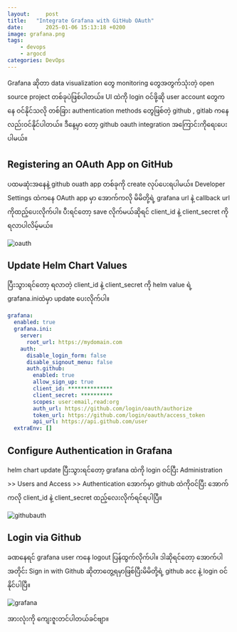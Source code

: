 ```yaml
---
layout:     post
title:   "Integrate Grafana with GitHub OAuth"
date:       2025-01-06 15:13:18 +0200
image: grafana.png
tags:
    - devops
    - argocd
categories: DevOps
---
```


<p>Grafana ဆိုတာ data visualization တွေ monitoring တွေအတွက်သုံးတဲ့ open source project တစ်ခုပဲဖြစ်ပါတယ်။ UI ထဲကို login ဝင်ဖို့ဆို user account တွေကနေ ဝင်နိုင်သလို တစ်ခြား authentication methods တွေဖြစ်တဲ့ github , gitlab ကနေလည်းဝင်နိုင်ပါတယ်။ ဒီနေ့မှာ တော့ github oauth integration အကြောင်းကိုရေးပေးပါမယ်။ </p>

<h2>Registering an OAuth App on GitHub</h2>

<p>ပထမဆုံးအနေနဲ့ github ouath app တစ်ခုကို create လုပ်ပေးရပါမယ်။ Developer Settings ထဲကနေ OAuth app မှာ အောက်ကလို မိမိတို့ရဲ့ grafana url နဲ့ callback url ကိုထည့်ပေးလိုက်ပါ။ ပီးရင်တော့ save လိုက်မယ်ဆိုရင် client_id နဲ့ client_secret ကိုရလာပါလိမ့်မယ်။</p>

![oauth](https://raw.githubusercontent.com/thaunghtike-share/thaunghtike-share.github.io/master/images/oauth.png)

<h2>Update Helm Chart Values</h2>

<p>ပြီးသွားရင်တော့ ရလာတဲ့ client_id နဲ့ client_secret ကို helm value ရဲ့ grafana.iniထဲမှာ update ပေးလိုက်ပါ။</p>

```yaml
grafana:
  enabled: true
  grafana.ini:
    server:
      root_url: https://mydomain.com
    auth:
      disable_login_form: false
      disable_signout_menu: false
      auth.github:
        enabled: true
        allow_sign_up: true
        client_id: **************
        client_secret: **********
        scopes: user:email,read:org
        auth_url: https://github.com/login/oauth/authorize
        token_url: https://github.com/login/oauth/access_token
        api_url: https://api.github.com/user
  extraEnv: []
```

<h2>Configure Authentication in Grafana</h2>

<p> helm chart update ပြီးသွားရင်တော့ grafana ထဲကို login ဝင်ပြီး ​​​Administration >> Users and Access >> Authentication အောက်မှာ github ထဲကိုဝင်ပြီး အောက်ကလို client_id နဲ့ client_secret ထည့်လေးလိုက်ရင်ရပါပြီ။ </p>

![githubauth](https://raw.githubusercontent.com/thaunghtike-share/thaunghtike-share.github.io/master/images/github_auth.png)

<h2> Login via Github </h2>

ခဏနေရင် grafana user ကနေ logout ပြန်ထွက်လိုက်ပါ။ ဒါဆိုရင်တော့ အောက်ပါအတိုင်း Sign in with Github ဆိုတာတွေ့ရမှာဖြစ်ပြီးမိမိတို့ရဲ့ github acc နဲ့ login ဝင်နိုင်ပါပြီ။

![grafana](https://raw.githubusercontent.com/thaunghtike-share/thaunghtike-share.github.io/master/images/grafana.png)

အားလုံးကို ကျေးဇူးတင်ပါတယ်ခင်ဗျာ။






